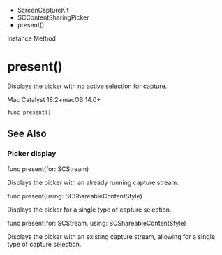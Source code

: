 

- ScreenCaptureKit
- SCContentSharingPicker
-  present() 

Instance Method

# present()

Displays the picker with no active selection for capture.

Mac Catalyst 18.2+macOS 14.0+

``` source
func present()
```

## See Also

### Picker display

func present(for: SCStream)

Displays the picker with an already running capture stream.

func present(using: SCShareableContentStyle)

Displays the picker for a single type of capture selection.

func present(for: SCStream, using: SCShareableContentStyle)

Displays the picker with an existing capture stream, allowing for a single type of capture selection.

